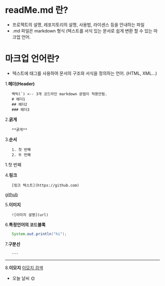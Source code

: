  # readMe.md 란?

 - 프로젝트의 설명, 레포지토리의 설명, 사용법, 라이센스 등을 안내하는 파일
 - .md 파일은 markdown 형식 (텍스트를 서식 있는 문서로 쉽게 변환 할 수 있는 마크업 언어.

 # 마크업 언어란?

 - 텍스트에 태그를 사용하여 문서의 구조와 서식을 정의하는 언어. (HTML, XML...)

 1.**헤더(Header)**
 ```
    벡틱(`) <-- 3개 코드라인 markdown 문법이 적용안됨.
    # 헤더1
    ## 헤더2
    ### 헤더3
 ```

 2.**굵게**
 ```
    **굵게**
 ```
 3.**순서**
 ```
    1. 첫 번째
    2. 두 먼째
 ```
 1.첫 번째

 4.**링크**
 ```
    [링크 텍스트](https://github.com)
 ```
 [github](https://github.com)

 5.**이미지**
 ```
    ![이미지 설명](url)
 ```
 6.**특정언어의 코드블록**
 ```java
    System.out.println("hi");
 ```
 7.**구분선**
 ```
    ---
 ```
 ---
 8.**이모지**
 [이모지 검색](https://emojipedia.org)
 - 오늘 날씨 🌞